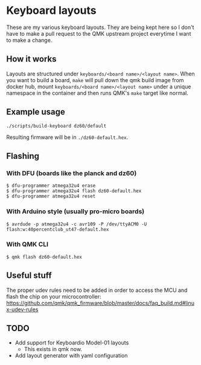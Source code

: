 # Keyboard layouts

These are my various keyboard layouts. They are being kept here so I don't have
to make a pull request to the QMK upstream project everytime I want to make a
change.

## How it works

Layouts are structured under `keyboards/<board name>/<layout name>`. When you
want to build a board, `make` will pull down the qmk build image from docker
hub, mount `keyboards/<board name>/<layout name>` under a unique namespace in
the container and then runs QMK's `make` target like normal.

## Example usage

`./scripts/build-keyboard dz60/default`

Resulting firmware will be in `./dz60-default.hex`.

## Flashing

### With DFU (boards like the planck and dz60)

```
$ dfu-programmer atmega32u4 erase
$ dfu-programmer atmega32u4 flash dz60-default.hex
$ dfu-programmer atmega32u4 reset
```

### With Arduino style (usually pro-micro boards)

```
$ avrdude -p atmega32u4 -c avr109 -P /dev/ttyACM0 -U flash:w:40percentclub_ut47-default.hex
```

### With QMK CLI

```
$ qmk flash dz60-default.hex
```

## Useful stuff

The proper udev rules need to be added in order to access the MCU and flash the
chip on your microcontroller: https://github.com/qmk/qmk_firmware/blob/master/docs/faq_build.md#linux-udev-rules

## TODO

- Add support for Keyboardio Model-01 layouts
    - This exists in qmk now.
- Add layout generator with yaml configuration
